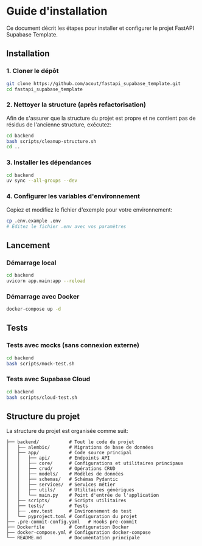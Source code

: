 # Guide d'installation

Ce document décrit les étapes pour installer et configurer le projet FastAPI Supabase Template.

## Installation

### 1. Cloner le dépôt

```bash
git clone https://github.com/acout/fastapi_supabase_template.git
cd fastapi_supabase_template
```

### 2. Nettoyer la structure (après refactorisation)

Afin de s'assurer que la structure du projet est propre et ne contient pas de résidus de l'ancienne structure, exécutez:

```bash
cd backend
bash scripts/cleanup-structure.sh
cd ..
```

### 3. Installer les dépendances

```bash
cd backend
uv sync --all-groups --dev
```

### 4. Configurer les variables d'environnement

Copiez et modifiez le fichier d'exemple pour votre environnement:

```bash
cp .env.example .env
# Éditez le fichier .env avec vos paramètres
```

## Lancement

### Démarrage local

```bash
cd backend
uvicorn app.main:app --reload
```

### Démarrage avec Docker

```bash
docker-compose up -d
```

## Tests

### Tests avec mocks (sans connexion externe)

```bash
cd backend
bash scripts/mock-test.sh
```

### Tests avec Supabase Cloud

```bash
cd backend
bash scripts/cloud-test.sh
```

## Structure du projet

La structure du projet est organisée comme suit:

```
├── backend/           # Tout le code du projet
│   ├── alembic/       # Migrations de base de données
│   ├── app/           # Code source principal
│   │   ├── api/       # Endpoints API
│   │   ├── core/      # Configurations et utilitaires principaux
│   │   ├── crud/      # Opérations CRUD
│   │   ├── models/    # Modèles de données
│   │   ├── schemas/   # Schémas Pydantic
│   │   ├── services/  # Services métier
│   │   ├── utils/     # Utilitaires génériques
│   │   └── main.py    # Point d'entrée de l'application
│   ├── scripts/       # Scripts utilitaires
│   ├── tests/         # Tests
│   ├── .env.test      # Environnement de test
│   └── pyproject.toml # Configuration du projet
├── .pre-commit-config.yaml   # Hooks pre-commit
├── Dockerfile         # Configuration Docker
├── docker-compose.yml # Configuration docker-compose
└── README.md          # Documentation principale
```
